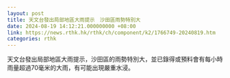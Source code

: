 ```yaml
---
layout: post
title: 天文台發出局部地區大雨提示　沙田區雨勢特別大
date: 2024-08-19 14:12:21.000000000 +08:00
link: https://news.rthk.hk/rthk/ch/component/k2/1766749-20240819.htm
categories: rthk
---
```


天文台發出局部地區大雨提示，沙田區的雨勢特別大，並已錄得或預料會有每小時雨量超過70毫米的大雨，有可能出現嚴重水浸。
